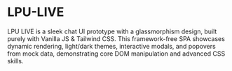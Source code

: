# LPU-LIVE
LPU LIVE is a sleek chat UI prototype with a glassmorphism design, built purely with Vanilla JS &amp; Tailwind CSS. This framework-free SPA showcases dynamic rendering, light/dark themes, interactive modals, and popovers from mock data, demonstrating core DOM manipulation and advanced CSS skills.
